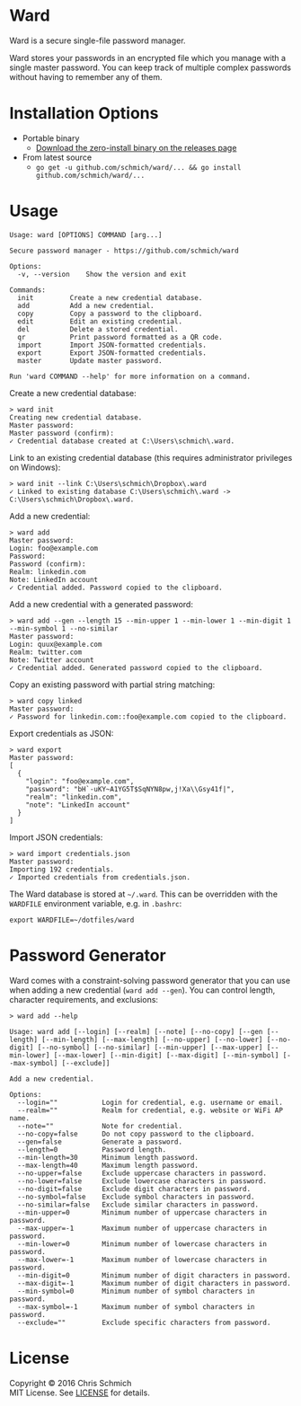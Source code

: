 # Ward

Ward is a secure single-file password manager.

Ward stores your passwords in an encrypted file which you manage with a single master password. You can keep track of multiple complex passwords without having to remember any of them.

# Installation Options

- Portable binary
  - [Download the zero-install binary on the releases page](https://github.com/schmich/ward/releases)
- From latest source
  - `go get -u github.com/schmich/ward/... && go install github.com/schmich/ward/...`

# Usage

    Usage: ward [OPTIONS] COMMAND [arg...]

    Secure password manager - https://github.com/schmich/ward

    Options:
      -v, --version    Show the version and exit

    Commands:
      init         Create a new credential database.
      add          Add a new credential.
      copy         Copy a password to the clipboard.
      edit         Edit an existing credential.
      del          Delete a stored credential.
      qr           Print password formatted as a QR code.
      import       Import JSON-formatted credentials.
      export       Export JSON-formatted credentials.
      master       Update master password.

    Run 'ward COMMAND --help' for more information on a command.

Create a new credential database:

    > ward init
    Creating new credential database.
    Master password:
    Master password (confirm):
    ✓ Credential database created at C:\Users\schmich\.ward.

Link to an existing credential database (this requires administrator privileges on Windows):

    > ward init --link C:\Users\schmich\Dropbox\.ward
    ✓ Linked to existing database C:\Users\schmich\.ward -> C:\Users\schmich\Dropbox\.ward.

Add a new credential:

    > ward add
    Master password:
    Login: foo@example.com
    Password:
    Password (confirm):
    Realm: linkedin.com
    Note: LinkedIn account
    ✓ Credential added. Password copied to the clipboard.

Add a new credential with a generated password:

    > ward add --gen --length 15 --min-upper 1 --min-lower 1 --min-digit 1 --min-symbol 1 --no-similar
    Master password:
    Login: quux@example.com
    Realm: twitter.com
    Note: Twitter account
    ✓ Credential added. Generated password copied to the clipboard.

Copy an existing password with partial string matching:

    > ward copy linked
    Master password:
    ✓ Password for linkedin.com::foo@example.com copied to the clipboard.

Export credentials as JSON:

    > ward export
    Master password:
    [
      {
        "login": "foo@example.com",
        "password": "bH`-uKY~A1YG5T$SqNYN8pw,j!Xa\\Gsy41f|",
        "realm": "linkedin.com",
        "note": "LinkedIn account"
      }
    ]

Import JSON credentials:

    > ward import credentials.json
    Master password:
    Importing 192 credentials.
    ✓ Imported credentials from credentials.json.

The Ward database is stored at `~/.ward`. This can be overridden with the `WARDFILE` environment variable, e.g. in `.bashrc`:

    export WARDFILE=~/dotfiles/ward

# Password Generator

Ward comes with a constraint-solving password generator that you can use when adding a new credential (`ward add --gen`). You can control length, character requirements, and exclusions:

    > ward add --help

    Usage: ward add [--login] [--realm] [--note] [--no-copy] [--gen [--length] [--min-length] [--max-length] [--no-upper] [--no-lower] [--no-digit] [--no-symbol] [--no-similar] [--min-upper] [--max-upper] [--min-lower] [--max-lower] [--min-digit] [--max-digit] [--min-symbol] [--max-symbol] [--exclude]]

    Add a new credential.

    Options:
      --login=""           Login for credential, e.g. username or email.
      --realm=""           Realm for credential, e.g. website or WiFi AP name.
      --note=""            Note for credential.
      --no-copy=false      Do not copy password to the clipboard.
      --gen=false          Generate a password.
      --length=0           Password length.
      --min-length=30      Minimum length password.
      --max-length=40      Maximum length password.
      --no-upper=false     Exclude uppercase characters in password.
      --no-lower=false     Exclude lowercase characters in password.
      --no-digit=false     Exclude digit characters in password.
      --no-symbol=false    Exclude symbol characters in password.
      --no-similar=false   Exclude similar characters in password.
      --min-upper=0        Minimum number of uppercase characters in password.
      --max-upper=-1       Maximum number of uppercase characters in password.
      --min-lower=0        Minimum number of lowercase characters in password.
      --max-lower=-1       Maximum number of lowercase characters in password.
      --min-digit=0        Minimum number of digit characters in password.
      --max-digit=-1       Maximum number of digit characters in password.
      --min-symbol=0       Minimum number of symbol characters in password.
      --max-symbol=-1      Maximum number of symbol characters in password.
      --exclude=""         Exclude specific characters from password.

# License

Copyright &copy; 2016 Chris Schmich<br>
MIT License. See [LICENSE](LICENSE) for details.

